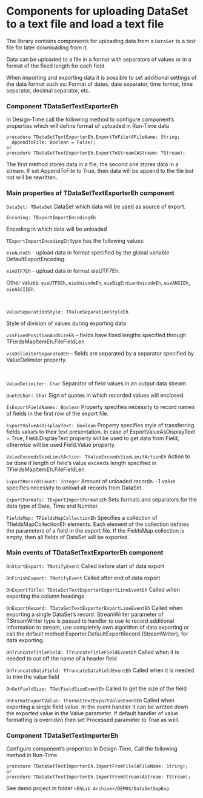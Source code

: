 # Components for uploading DataSet to a text file and load a text file


The library contains components for uploading data from a `DataSet` to a text file for later downloading from it.

Data can be uploaded to a file in a format with separators of values or in a format of the fixed length for each field.

When importing and exporting data it is possible to set additional settings of the data format such as: Format of dates, date separator, time format, time separator, decimal separator, etc.

###     Component TDataSetTextExporterEh

In Design-Time call the following method to configure component’s properties which will define format of uploaded in Run-Time data

```pascal:no-line-numbers
procedure TDataSetTextExporterEh.ExportToFile(AFileName: String; 
  AppendToFile: Boolean = False);
or
procedure TDataSetTextExporterEh.ExportToStream(AStream: TStream);
``` 

The first method stores data in a file, the second one stores data in a stream. If set AppendToFile to True, then data will be append to the file but not will be rewritten.

### Main properties of TDataSetTextExporterEh component

`DataSet: TDataSet`
<sh>DataSet which data will be used as source of export.</sh>
<br>

`Encoding: TExportImportEncodingEh`
<dl>
     <sh>Encoding in which data will be unloaded</sh>
     <br>

<sh>

`TExportImportEncodingEh`  type has the following values: 

<dl><sh>

`eieAutoEh` - upload data in format specified by the global variable DefaultExportEncoding.

`eieUTF7Eh` - upload data in format eieUTF7Eh.
          
Other values: `eieUTF8Eh`, `eieUnicodeEh`, `eieBigEndianUnicodeEh`, `eieANSIEh`, `eieASCIIEh`.
</sh></dl>

</sh></dl>
<br>

`ValueSeparationStyle: TValueSeparationStyleEh`
<sh>

Style of division of values during exporting data

`vssFixedPositionAndSizeEh` – fields have fixed lengths specified through TFieldsMapItemEh.FileFieldLen

`vssDelimiterSeparatedEh` – fields are separated by a separator specified by ValueDelimiter property.

</sh>
<br>

`ValueDelimiter: Char`
<sh>Separator of field values in an output data stream.</sh>
<br>

`QuoteChar: Char`
<sh>Sign of quotes in which recorded values will enclosed.</sh>
<br>

`IsExportFieldNames: Boolean`
<sh>Property specifies necessity to record names of fields in the first row of the export file.</sh>
<br>

`ExportValueAsDisplayText: Boolean`
<sh>Property specifies style of transferring fields values to their text presentation. In case of ExportValueAsDisplayText = True, Field.DisplayText property will be used to get data from Field, otherwise will be used Field.Value property.</sh>
<br>

`ValueExceedsSizeLimitAction: TValueExceedsSizeLimitActionEh`
<sh>Action to be done if length of field’s value exceeds length specified in TFieldsMapItemEh.FileFieldLen.</sh>
<br>

`ExportRecordsCount: Integer`
<sh>Amount of unloaded records. -1 value specifies necessity to unload all records from DataSet.</sh>
<br>

`ExportFormats: TExportImportFormatsEh`
<sh>Sets formats and separators for the data type of Date, Time and Number.</sh>
<br>

`FieldsMap: TFieldsMapCollectionEh`
<sh>Specifies a collection of TfieldsMapCollectionEh elements. Each element of the collection defines the parameters of a field in the export file. If the FieldsMap collection is empty, then all fields of DataSet will be exported.</sh>
<br>


### Main events of TDataSetTextExporterEh component

`OnStartExport: TNotifyEvent`
<sh>Called before start of data export</sh>
<br>

`OnFinishExport: TNotifyEvent`
<sh>Called after end of data export</sh>
<br>

`OnExportTitle: TDataSetTextExporterExportLineEventEh`
<sh>Called when exporting the column headings</sh>
<br>

`OnExportRecord: TDataSetTextExporterExportLineEventEh`
<sh>Called when exporting a single DataSet’s record. StreamWriter parameter of TStreamWriter type is passed to handler to use to record additional information to stream, use completely own algorithm of data exporting or call the default method Exporter.DefaultExportRecord (StreamWriter); for data exporting.</sh>
<br/>

`OnTruncateTitleField: TTruncateTitleFieldEventEh`
<sh>Called when it is needed to cut off the name of a header field</sh>
<br/>

`OnTruncateDataField: TTruncateDataFieldEventEh`
<sh>Called when it is needed to trim the value field</sh>
<br/>

`OnGetFieldSize: TGetFieldSizeEventEh`
<sh>Called to get the size of the field</sh>
<br/>

`OnFormatExportValue: TFormatTextExportValueEventEh`
<sh>Called when exporting a single field value. In the event handler it can be written down the exported value in the Value parameter. If default handler of value formatting is overriden then set Processed parameter to True as well.</sh>
<br/>
		
### Component TDataSetTextImporterEh
Configure component’s properties in Design-Time.
Call the following method in Run-Time 

```pascal:no-line-numbers
procedure TDataSetTextImporterEh.ImportFromFile(AFileName: String);
or
procedure TDataSetTextImporterEh.ImportFromStream(AStream: TStream);
```

See demo project in folder `<EhLib Archive>/DEMOS/DataSetImpExp`

